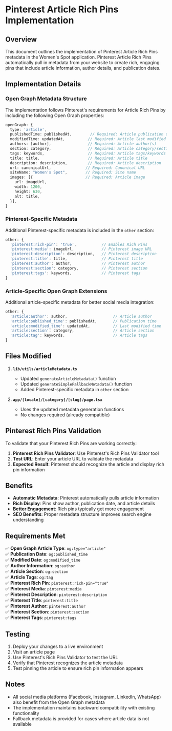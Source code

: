 # Pinterest Article Rich Pins Implementation

## Overview

This document outlines the implementation of Pinterest Article Rich Pins metadata in the Women's Spot application. Pinterest Article Rich Pins automatically pull in metadata from your website to create rich, engaging pins that include article information, author details, and publication dates.

## Implementation Details

### Open Graph Metadata Structure

The implementation follows Pinterest's requirements for Article Rich Pins by including the following Open Graph properties:

```typescript
openGraph: {
  type: 'article',
  publishedTime: publishedAt,        // Required: Article publication date
  modifiedTime: updatedAt,          // Required: Article last modified date
  authors: [author],                // Required: Article author(s)
  section: category,                // Required: Article category/section
  tags: keywords,                   // Required: Article tags/keywords
  title: title,                     // Required: Article title
  description: description,         // Required: Article description
  url: canonicalUrl,               // Required: Canonical URL
  siteName: "Women's Spot",        // Required: Site name
  images: [{                       // Required: Article image
    url: imageUrl,
    width: 1200,
    height: 630,
    alt: title,
  }],
}
```

### Pinterest-Specific Metadata

Additional Pinterest-specific metadata is included in the `other` section:

```typescript
other: {
  'pinterest:rich-pin': 'true',           // Enables Rich Pins
  'pinterest:media': imageUrl,            // Pinterest image URL
  'pinterest:description': description,   // Pinterest description
  'pinterest:title': title,               // Pinterest title
  'pinterest:author': author,             // Pinterest author
  'pinterest:section': category,          // Pinterest section
  'pinterest:tags': keywords,             // Pinterest tags
}
```

### Article-Specific Open Graph Extensions

Additional article-specific metadata for better social media integration:

```typescript
other: {
  'article:author': author,                    // Article author
  'article:published_time': publishedAt,       // Publication time
  'article:modified_time': updatedAt,          // Last modified time
  'article:section': category,                 // Article section
  'article:tag': keywords,                     // Article tags
}
```

## Files Modified

1. **`lib/utils/articleMetadata.ts`**
   - Updated `generateArticleMetadata()` function
   - Updated `generateSimpleFallbackMetadata()` function
   - Added Pinterest-specific metadata in `other` section

2. **`app/[locale]/[category]/[slug]/page.tsx`**
   - Uses the updated metadata generation functions
   - No changes required (already compatible)

## Pinterest Rich Pins Validation

To validate that your Pinterest Rich Pins are working correctly:

1. **Pinterest Rich Pins Validator**: Use Pinterest's Rich Pins Validator tool
2. **Test URL**: Enter your article URL to validate the metadata
3. **Expected Result**: Pinterest should recognize the article and display rich pin information

## Benefits

- **Automatic Metadata**: Pinterest automatically pulls article information
- **Rich Display**: Pins show author, publication date, and article details
- **Better Engagement**: Rich pins typically get more engagement
- **SEO Benefits**: Proper metadata structure improves search engine understanding

## Requirements Met

✅ **Open Graph Article Type**: `og:type="article"`  
✅ **Publication Date**: `og:published_time`  
✅ **Modified Date**: `og:modified_time`  
✅ **Author Information**: `og:author`  
✅ **Article Section**: `og:section`  
✅ **Article Tags**: `og:tag`  
✅ **Pinterest Rich Pin**: `pinterest:rich-pin="true"`  
✅ **Pinterest Media**: `pinterest:media`  
✅ **Pinterest Description**: `pinterest:description`  
✅ **Pinterest Title**: `pinterest:title`  
✅ **Pinterest Author**: `pinterest:author`  
✅ **Pinterest Section**: `pinterest:section`  
✅ **Pinterest Tags**: `pinterest:tags`  

## Testing

1. Deploy your changes to a live environment
2. Visit an article page
3. Use Pinterest's Rich Pins Validator to test the URL
4. Verify that Pinterest recognizes the article metadata
5. Test pinning the article to ensure rich pin information appears

## Notes

- All social media platforms (Facebook, Instagram, LinkedIn, WhatsApp) also benefit from the Open Graph metadata
- The implementation maintains backward compatibility with existing functionality
- Fallback metadata is provided for cases where article data is not available
